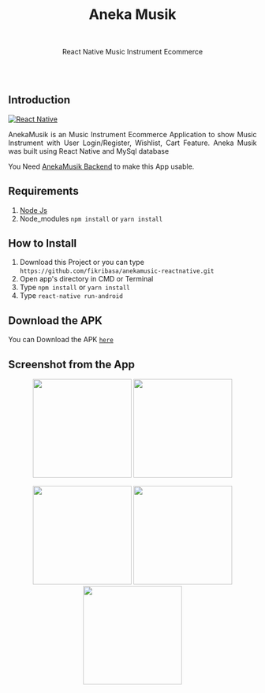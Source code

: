 ﻿<h1 align='center'>Aneka Musik </h1>

</br >
<p align='center'>React Native Music Instrument Ecommerce</p>

<br>
<br>

## Introduction

[![React Native](https://img.shields.io/badge/react%20native-v0.61.2-blue)](https://facebook.github.io/react-native/)

<p align='justify'>AnekaMusik is an Music Instrument Ecommerce Application to show Music Instrument with User Login/Register, Wishlist, Cart Feature. Aneka Musik was built using React Native and MySql database </p>

You Need [AnekaMusik Backend](https://github.com/fikribasa/anekamusik-front) to make this App usable.

## Requirements

1. <a href="https://nodejs.org/en/download/">Node Js</a>
2. Node_modules `npm install` or `yarn install`

## How to Install

1. Download this Project or you can type `https://github.com/fikribasa/anekamusic-reactnative.git`
2. Open app's directory in CMD or Terminal
3. Type `npm install` or `yarn install`
4. Type `react-native run-android`

## Download the APK

You can Download the APK [`here`](https://drive.google.com/file/d/1-yoRIxPOAbHP3A7_RhxZukmEPOPRUtQ3/view?usp=sharing)

## Screenshot from the App

<p align='center'>
  <span>
    <image width="200" src="./screenshoot/landing.jpg" />
    <image width="200" src="./screenshoot/login.jpg" />
  </span>
</p>
<p align='center'>
  <span>
    <image width="200" src="./screenshoot/home.jpg" />
    <image width="200" src="./screenshoot/wishlist.jpg" />
    <image width="200" src="./screenshoot/profile.jpg" />
  </span>
</p>
